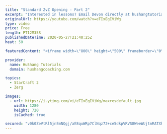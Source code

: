 ```yaml
---
title: "Standard ZvZ Opening - Part 2"
excerpt: "Interested in lessons? Email Devon directly at hushangtutorials@outlook.com ------------------------------------------------------------------------------------------------------- Want to support HuShang Tutorials directly? Patreon is a website where you can contribute a monthly donation that will help"
originalUrl: https://youtube.com/watch?v=eTIxEgIViWg
type: video
price: Free
length: PT12M35S
publishedDateTime: 2020-05-27T21:40:25Z
heat: 50

featuredContent: "<iframe width=\"800\" height=\"500\" frameborder=\"0\" src=\"https://www.youtube.com/embed/eTIxEgIViWg\" allow=\"accelerometer; autoplay; encrypted-media; gyroscope; picture-in-picture\" allowfullscreen></iframe>"

provider:
  name: HuShang Tutorials
  domain: hushangcoaching.com

topics:
  - StarCraft 2
  - Zerg

images:
  - url: https://i.ytimg.com/vi/eTIxEgIViWg/maxresdefault.jpg
    width: 1280
    height: 720
    isCached: true

secured: "v0k0ZeVtRl5jnEmNQgj/aE8quWRp7ClNqz72+ce5dkpVRVS8WeeWUjtnRATXhUFYXOs75yU1wNrYeHr2hQ1dK6Ac9nDuvRJr+YMkjkrrZwvEmUiNeMC0b+J/aMMQsUU4b1yIJLya8CVBnY6liRdSkPu+D/8qEiLbNTgtbBqpRZC1kiQELB2C+gsH882ub+HIr8ONrBwT1JXptOXLll0QKcZWMwpB6xJ6kkw+kU08Uh206XmVcWxA8LcidhqbM0RQ/RuuicaluOr2EiceiGPge9lwOcUlPdqnzUT7F0AiMH4/KDIlsP09tBAc20FkeIM3YYmYJr9rRLS1j9GV0j2qiwUx+GV1iugEQpH6A07p++l6WqAwvzLHqJofgEGHJKfXB9n1K6fIo00eX8+lbXHxvDrci4QYZWDzTXCiqKjBIhA=;2fhipUjmK59r/diTLA1CmQ=="
---
```


